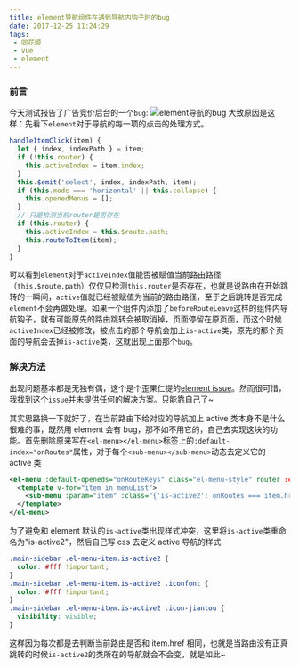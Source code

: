 ```yaml
---
title: element导航组件在遇到导航内钩子时的bug
date: 2017-12-25 11:24:29
tags:
 - 同花顺
 - vue
 - element
---
```


### 前言

今天测试报告了广告竞价后台的一个`bug`:
![element导航的bug](https://file.lantingshucheng.com/blog/2018_01_04/bug.png/default)
大致原因是这样：先看下`element`对于导航的每一项的点击的处理方式。

```js
handleItemClick(item) {
  let { index, indexPath } = item;
  if (!this.router) {
    this.activeIndex = item.index;
  }
  this.$emit('select', index, indexPath, item);
  if (this.mode === 'horizontal' || this.collapse) {
    this.openedMenus = [];
  }
  // 只是检测当前router是否存在
  if (this.router) {
    this.activeIndex = this.$route.path;
    this.routeToItem(item);
  }
}
```

可以看到`element`对于`activeIndex`值能否被赋值当前路由路径（`this.$route.path`）仅仅只检测`this.router`是否存在，也就是说路由在开始跳转的一瞬间，`active`值就已经被赋值为当前的路由路径，至于之后跳转是否完成`element`不会再做处理。如果一个组件内添加了`beforeRouteLeave`这样的组件内导航钩子，就有可能原先的路由跳转会被取消掉，页面停留在原页面，而这个时候`activeIndex`已经被修改，被点击的那个导航会加上`is-active`类，原先的那个页面的导航会去掉`is-active`类，这就出现上面那个`bug`。

### 解决方法

出现问题基本都是无独有偶，这个是个歪果仁提的[element issue](https://github.com/ElemeFE/element/issues/8229)。然而很可惜，我找到这个`issue`并未提供任何的解决方案。只能靠自己了~

其实思路换一下就好了，在当前路由下给对应的导航加上 active 类本身不是什么很难的事，既然用 element 会有 bug，那不如不用它的，自己去实现这块的功能。首先删除原来写在`<el-menu></el-menu>`标签上的`:default-index="onRoutes"`属性，对于每个`<sub-menu></sub-menu>`动态去定义它的 active 类

```xml
<el-menu :default-openeds="onRouteKeys" class="el-menu-style" router :collapse="sidebar.collapsed && !device.isMobile" @select="handleSelect">
  <template v-for="item in menuList">
    <sub-menu :param="item" :class="{'is-active2': onRoutes === item.href}"></sub-menu>
  </template>
</el-menu>
```

为了避免和 element 默认的`is-active`类出现样式冲突，这里将`is-active`类重命名为"is-active2"，然后自己写 css 去定义 active 导航的样式

```css
.main-sidebar .el-menu-item.is-active2 {
  color: #fff !important;
}
.main-sidebar .el-menu-item.is-active2 .iconfont {
  color: #fff !important;
}
.main-sidebar .el-menu-item.is-active2 .icon-jiantou {
  visibility: visible;
}
```

这样因为每次都是去判断当前路由是否和 item.href 相同，也就是当路由没有正真跳转的时候`is-active2`的类所在的导航就会不会变，就是如此~
